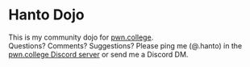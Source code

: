 # Hanto Dojo  
  
This is my community dojo for [pwn.college](https://pwn.college).  
Questions? Comments? Suggestions? Please ping me (@.hanto) in the [pwn.college Discord server](https://discord.gg/pwncollege) or send me a Discord DM.  
